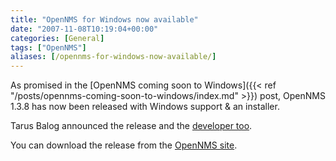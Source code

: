 ```yaml
---
title: "OpenNMS for Windows now available"
date: "2007-11-08T10:19:04+00:00"
categories: [General]
tags: ["OpenNMS"]
aliases: [/opennms-for-windows-now-available/]
---
```


As promised in the [OpenNMS coming soon to Windows]({{< ref "/posts/opennms-coming-soon-to-windows/index.md" >}}) post, OpenNMS 1.3.8 has now been released with Windows support &amp; an installer.

Tarus Balog announced the release and the [developer too](http://www.racoonfink.com/archives/000742.html).

You can download the release from the [OpenNMS site](https://www.opennms.org/).
